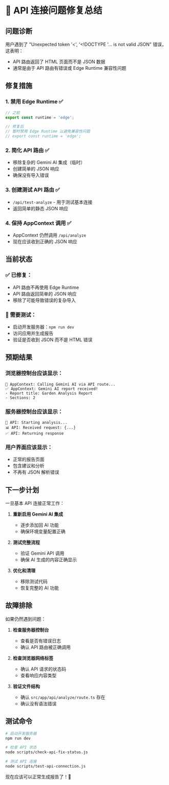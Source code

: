 # 🔧 API 连接问题修复总结

## 问题诊断

用户遇到了 "Unexpected token '<', '<!DOCTYPE '... is not valid JSON" 错误，这表明：
- API 路由返回了 HTML 页面而不是 JSON 数据
- 通常是由于 API 路由有错误或 Edge Runtime 兼容性问题

## 修复措施

### 1. 禁用 Edge Runtime ✅
```typescript
// 之前
export const runtime = 'edge';

// 修复后
// 暂时禁用 Edge Runtime 以避免兼容性问题
// export const runtime = 'edge';
```

### 2. 简化 API 路由 ✅
- 移除复杂的 Gemini AI 集成（临时）
- 创建简单的 JSON 响应
- 确保没有导入错误

### 3. 创建测试 API 路由 ✅
- `/api/test-analyze` - 用于测试基本连接
- 返回简单的静态 JSON 响应

### 4. 保持 AppContext 调用 ✅
- AppContext 仍然调用 `/api/analyze`
- 现在应该收到正确的 JSON 响应

## 当前状态

### ✅ 已修复：
- API 路由不再使用 Edge Runtime
- API 路由返回简单的 JSON 响应
- 移除了可能导致错误的复杂导入

### 🧪 需要测试：
- 启动开发服务器：`npm run dev`
- 访问应用并生成报告
- 验证是否收到 JSON 而不是 HTML 错误

## 预期结果

### 浏览器控制台应该显示：
```
🚀 AppContext: Calling Gemini AI via API route...
✅ AppContext: Gemini AI report received!
- Report title: Garden Analysis Report
- Sections: 2
```

### 服务器控制台应该显示：
```
🚀 API: Starting analysis...
📊 API: Received request: {...}
✅ API: Returning response
```

### 用户界面应该显示：
- 正常的报告页面
- 包含建议和分析
- 不再有 JSON 解析错误

## 下一步计划

一旦基本 API 连接正常工作：

1. **重新启用 Gemini AI 集成**
   - 逐步添加回 AI 功能
   - 确保环境变量配置正确

2. **测试完整流程**
   - 验证 Gemini API 调用
   - 确保 AI 生成的内容正确显示

3. **优化和清理**
   - 移除测试代码
   - 恢复完整的 AI 功能

## 故障排除

如果仍然遇到问题：

1. **检查服务器控制台**
   - 查看是否有错误日志
   - 确认 API 路由被正确调用

2. **检查浏览器网络标签**
   - 确认 API 请求的状态码
   - 查看响应内容类型

3. **验证文件结构**
   - 确认 `src/app/api/analyze/route.ts` 存在
   - 确认没有语法错误

## 测试命令

```bash
# 启动开发服务器
npm run dev

# 检查 API 状态
node scripts/check-api-fix-status.js

# 测试 API 连接
node scripts/test-api-connection.js
```

现在应该可以正常生成报告了！🎉